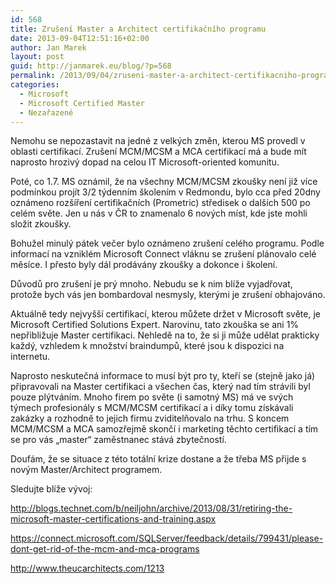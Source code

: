 ```yaml
---
id: 568
title: Zrušení Master a Architect certifikačního programu
date: 2013-09-04T12:51:16+02:00
author: Jan Marek
layout: post
guid: http://janmarek.eu/blog/?p=568
permalink: /2013/09/04/zruseni-master-a-architect-certifikacniho-programu/
categories:
  - Microsoft
  - Microsoft Certified Master
  - Nezařazené
---
```

Nemohu se nepozastavit na jedné z velkých změn, kterou MS provedl v oblasti certifikací. Zrušení MCM/MCSM a MCA certifikací má a bude mít naprosto hrozivý dopad na celou IT Microsoft-oriented komunitu. 

Poté, co 1.7. MS oznámil, že na všechny MCM/MCSM zkoušky není již více podmínkou projít 3/2 týdenním školením v Redmondu, bylo cca před 20dny oznámeno rozšíření certifikačních (Prometric) středisek o dalších 500 po celém světe. Jen u nás v ČR to znamenalo 6 nových míst, kde jste mohli složit zkoušky. 

Bohužel minulý pátek večer bylo oznámeno zrušení celého programu. Podle informací na vzniklém Microsoft Connect vláknu se zrušení plánovalo celé měsíce. I přesto byly dál prodávány zkoušky a dokonce i školení. 

Důvodů pro zrušení je prý mnoho. Nebudu se k nim blíže vyjadřovat, protože bych vás jen bombardoval nesmysly, kterými je zrušení obhajováno. 

Aktuálně tedy nejvyšší certifikací, kterou můžete držet v Microsoft světe, je Microsoft Certified Solutions Expert. Narovinu, tato zkouška se ani 1% nepřibližuje Master certifikaci. Nehledě na to, že si ji může udělat prakticky každý, vzhledem k množství braindumpů, které jsou k dispozici na internetu. 

Naprosto neskutečná informace to musí být pro ty, kteří se (stejně jako já) připravovali na Master certifikaci a všechen čas, který nad tím strávili byl pouze plýtváním. Mnoho firem po světe (i samotný MS) má ve svých týmech profesionály s MCM/MCSM certifikací a i díky tomu získávali zakázky a rozhodně to jejich firmu zviditelňovalo na trhu. S koncem MCM/MCSM a MCA samozřejmě skončí i marketing těchto certifikací a tím se pro vás &#8222;master&#8220; zaměstnanec stává zbytečností. 

Doufám, že se situace z této totální krize dostane a že třeba MS přijde s novým Master/Architect programem. 

Sledujte blíže vývoj: 

<http://blogs.technet.com/b/neiljohn/archive/2013/08/31/retiring-the-microsoft-master-certifications-and-training.aspx> 

<https://connect.microsoft.com/SQLServer/feedback/details/799431/please-dont-get-rid-of-the-mcm-and-mca-programs> 

<http://www.theucarchitects.com/1213>
